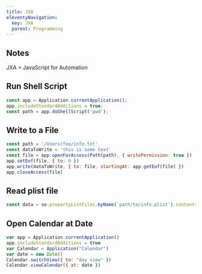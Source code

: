 ```yaml
---
title: JXA
eleventyNavigation:
  key: JXA
  parent: Programming
---
```


## Notes

JXA = JavaScript for Automation

## Run Shell Script

```js
const app = Application.currentApplication();
app.includeStandardAdditions = true;
const path = app.doShellScript('pwd');
```

## Write to a File

```js
const path = '/Users/foo/info.txt'
const dataToWrite = 'this is some text'
const file = app.openForAccess(Path(path), { writePermission: true })
app.setEof(file, { to: 0 })
app.write(dataToWrite, { to: file, startingAt: app.getEof(file) })
app.closeAccess(file)
```

## Read plist file

```js
const data = se.propertyListFiles.byName(`path/to/info.plist`).contents.value()
```

## Open Calendar at Date

```js
var app = Application.currentApplication()
app.includeStandardAdditions = true
var Calendar = Application("Calendar")
var date = new Date()
Calendar.switchView({ to: "day view" })
Calendar.viewCalendar({ at: date })
```